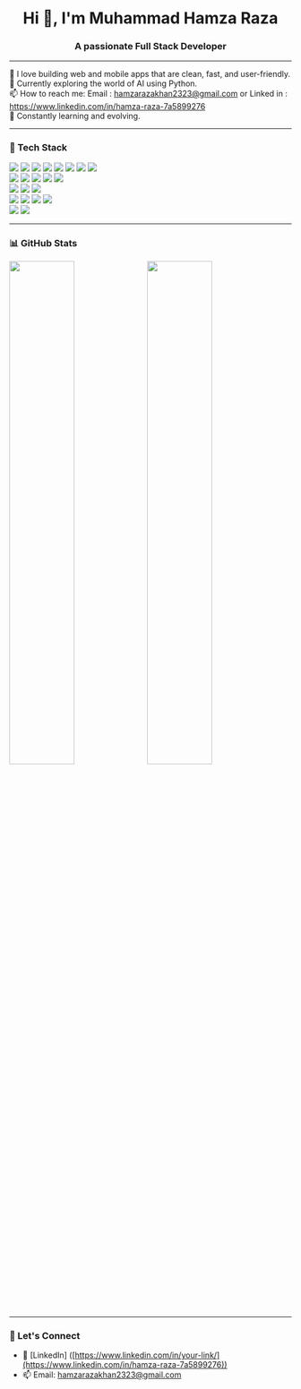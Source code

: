<h1 align="center">Hi 👋, I'm Muhammad Hamza Raza</h1>
<h3 align="center">A passionate Full Stack Developer</h3>

---

🚀 I love building web and mobile apps that are clean, fast, and user-friendly.  
🔭 Currently exploring the world of AI using Python.  
📫 How to reach me: Email : hamzarazakhan2323@gmail.com or Linked in : https://www.linkedin.com/in/hamza-raza-7a5899276  
🌱 Constantly learning and evolving.

---

### 🧠 Tech Stack

<p align="left">
  <!-- Frontend -->
  <img src="https://img.shields.io/badge/HTML5-E34F26?logo=html5&logoColor=white" />
  <img src="https://img.shields.io/badge/CSS3-1572B6?logo=css3&logoColor=white" />
  <img src="https://img.shields.io/badge/JavaScript-F7DF1E?logo=javascript&logoColor=black" />
  <img src="https://img.shields.io/badge/Tailwind_CSS-06B6D4?logo=tailwindcss&logoColor=white" />
  <img src="https://img.shields.io/badge/Bootstrap-7952B3?logo=bootstrap&logoColor=white" />
  <img src="https://img.shields.io/badge/React-20232A?logo=react&logoColor=61DAFB" />
  <img src="https://img.shields.io/badge/Vite-646CFF?logo=vite&logoColor=white" />
  <img src="https://img.shields.io/badge/React_Native-20232A?logo=react&logoColor=61DAFB" />

  <!-- Backend -->
  <br/>
  <img src="https://img.shields.io/badge/PHP-777BB4?logo=php&logoColor=white" />
  <img src="https://img.shields.io/badge/Laravel-F05340?logo=laravel&logoColor=white" />
  <img src="https://img.shields.io/badge/CodeIgniter-EF4223?logo=codeigniter&logoColor=white" />
  <img src="https://img.shields.io/badge/Node.js-339933?logo=node.js&logoColor=white" />
  <img src="https://img.shields.io/badge/Express.js-000000?logo=express&logoColor=white" />

  <!-- Database -->
  <br/>
  <img src="https://img.shields.io/badge/MySQL-4479A1?logo=mysql&logoColor=white" />
  <img src="https://img.shields.io/badge/PostgreSQL-4169E1?logo=postgresql&logoColor=white" />
  <img src="https://img.shields.io/badge/MongoDB-47A248?logo=mongodb&logoColor=white" />

  <!-- DevOps / Tools -->
  <br/>
  <img src="https://img.shields.io/badge/Docker-2496ED?logo=docker&logoColor=white" />
  <img src="https://img.shields.io/badge/Git-F05032?logo=git&logoColor=white" />
  <img src="https://img.shields.io/badge/GitHub-181717?logo=github&logoColor=white" />
  <img src="https://img.shields.io/badge/VS_Code-007ACC?logo=visualstudiocode&logoColor=white" />

  <!-- Learning -->
  <br/>
  <img src="https://img.shields.io/badge/Python-3776AB?logo=python&logoColor=white" />
  <img src="https://img.shields.io/badge/AI(Beginner)-F7931E?logo=openai&logoColor=white" />
</p>

---

### 📊 GitHub Stats

<p align="left">
<img src="https://github-readme-stats.vercel.app/api?username=HamzaRaza-75&show_icons=true&theme=vue" width="48%" />
<img src="https://github-readme-stats.vercel.app/api/top-langs/?username=HamzaRaza-75&layout=compact&theme=vue" width="48%" />


</p>

---

### 🤝 Let's Connect

- 💼 [LinkedIn] ([https://www.linkedin.com/in/your-link/](https://www.linkedin.com/in/hamza-raza-7a5899276))
- 📫 Email: hamzarazakhan2323@gmail.com
